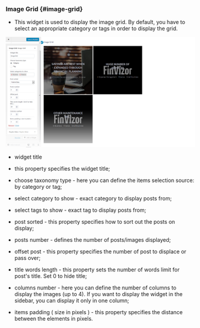 ### Image Grid {#image-grid}

* This widget is used to display the image grid. By default, you have to select an appropriate category or tags in order to display the grid.

![](/assets/4527import.png)

* widget title

* this property specifies the widget title;

* choose taxonomy type - here you can define the items selection source: by category or tag;

* select category to show - exact category to display posts from;

* select tags to show - exact tag to display posts from;

* post sorted - this property specifies how to sort out the posts on display;

* posts number - defines the number of posts/images displayed;

* offset post - this property specifies the number of post to displace or pass over;

* title words length - this property sets the number of words limit for post's title. Set 0 to hide title;

* columns number - here you can define the number of columns to display the images \(up to 4\). If you want to display the widget in the sidebar, you can display it only in one column;

* items padding \( size in pixels \) - this property specifies the distance between the elements in pixels.



